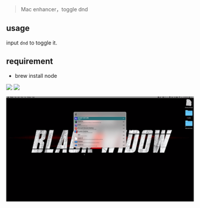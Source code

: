 > Mac enhancer，toggle dnd

## usage

input `dnd` to toggle it.


## requirement

- brew install node



![](https://img.shields.io/badge/version-v1.2-green?style=for-the-badge)
[![](https://img.shields.io/badge/download-click-blue?style=for-the-badge)](https://github.com/alanhg/alfred-workflows/raw/master/do-not-disturb/DO%20NOT%20DISTURB.alfredworkflow)




<!-- more -->

![](./screenshot.gif)

